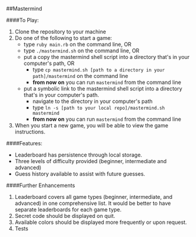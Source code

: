 ##Mastermind

####To Play:

1. Clone the repository to your machine
2. Do one of the following to start a game:
    * type `ruby main.rb` on the command line, OR
    * type `./mastermind.sh` on the command line, OR
    * put a copy the mastermind shell script into a directory that's in your computer's path, OR
      * type `cp mastermind.sh [path to a directory in your path]/mastermind` on the command line
      * **from now on** you can run `mastermind` from the command line
    * put a symbolic link to the mastermind shell script into a directory that's in your computer's path.
      * navigate to the directory in your computer's path
      * type `ln -s [path to your local repo]/mastermind.sh mastermind`
      * **from now on** you can run `mastermind` from the command line
3.  When you start a new game, you will be able to view the game instructions.

####Features:

*  Leaderboard has persistence through local storage.
*  Three levels of difficulty provided (beginner, intermediate and advanced)
*  Guess history available to assist with future guesses.


####Further Enhancements

1.  Leaderboard covers all game types (beginner, intermediate, and advanced) in one comprehensive list.  It would be better to have separate leaderboards for each game type.
2.  Secret code should be displayed on quit.
3.  Available colors should be displayed more frequently or upon request.
3.  Tests
